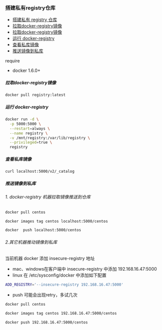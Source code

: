 
<!-- @import "[TOC]" {cmd="toc" depthFrom=1 depthTo=6 orderedList=false} -->

<!-- code_chunk_output -->
### 搭建私有registry仓库

* [搭建私有 registry 仓库](#搭建私有registry仓库)
* [拉取docker-registry镜像](#拉取docker-registry镜像)
* [拉取docker-registry镜像](#拉取docker-registry镜像)
* [运行 docker-registry](#运行-docker-registry)
* [查看私库镜像](#查看私库镜像)
* [推送镜像到私库](#推送镜像到私库)


require
 * docker 1.6.0+

##### 拉取docker-registry镜像

```sh
docker pull registry:latest
```

##### 运行 docker-registry

```sh
docker run -d \
  -p 5000:5000 \
  --restart=always \
  --name registry \
  -v /mnt/registry:/var/lib/registry \
  --privileged=true \
  registry
```

##### 查看私库镜像

```sh   
curl localhost:5000/v2/_catalog

```

##### 推送镜像到私库

###### 1. docker-registry 机器拉取镜像推送到仓库

```sh
docker pull centos

docker images tag centos localhost:5000/centos

docker  push localhost:5000/centos
```

###### 2.其它机器推动镜像到私库

当前机器 docker 添加 insecure-registry 地址

 * mac、windows在客户端中 insecure-registry 中添加 192.168.16.47:5000
 * linux 在 /etc/sysconfig/docker 中添加如下配置
  ```sh
  ADD_REGISTRY='--insecure-registry 192.168.16.47:5000'
  ```
 * push 可能会出现retry，多试几次
```sh
docker pull centos

docker images tag centos 192.168.16.47:5000/centos

docker push 192.168.16.47:5000/centos
```
